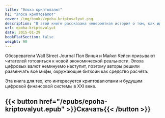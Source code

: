 ```yaml
---
title: "Эпоха криптовалют"
h1: "Эпоха криптовалют"
cover: /img/books/epoha-kriptovalyut.png
description: "В этой книге рассказана невероятная история о том, как идея, изначально интересная лишь маленькой группке энтузиастов, постепенно привлекла к себе внимание всего мира."
url: epoha-kriptovalyut
date: 2015-01-29
bookFlatSection: false
weight: 90
---
```


Обозреватели Wall Street Journal Пол Винья и Майкл Кейси призывают читателей готовиться к новой экономической реальности. Эпоха цифровых валют неминуемо наступит, поэтому авторы решили развенчать все мифы, окружающие биткоин как средство расчёта.

Эта книга для тех, кто интересуется криптовалютами и будущим цифровой финансовой системы в XXI веке.

{{< button href="/epubs/epoha-kriptovalyut.epub" >}}Скачать{{< /button >}}
--- 